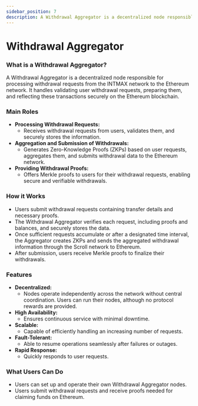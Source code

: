 ```yaml
---
sidebar_position: 7
description: A Withdrawal Aggregator is a decentralized node responsible for processing withdrawal requests from the INTMAX network to the Ethereum network. It handles validating user withdrawal requests, preparing them, and reflecting these transactions securely on the Ethereum blockchain.
---
```


# Withdrawal Aggregator

### What is a Withdrawal Aggregator?

A Withdrawal Aggregator is a decentralized node responsible for processing withdrawal requests from the INTMAX network to the Ethereum network. It handles validating user withdrawal requests, preparing them, and reflecting these transactions securely on the Ethereum blockchain.

### Main Roles

- **Processing Withdrawal Requests:**
  - Receives withdrawal requests from users, validates them, and securely stores the information.
- **Aggregation and Submission of Withdrawals:**
  - Generates Zero-Knowledge Proofs (ZKPs) based on user requests, aggregates them, and submits withdrawal data to the Ethereum network.
- **Providing Withdrawal Proofs:**
  - Offers Merkle proofs to users for their withdrawal requests, enabling secure and verifiable withdrawals.

### How it Works

- Users submit withdrawal requests containing transfer details and necessary proofs.
- The Withdrawal Aggregator verifies each request, including proofs and balances, and securely stores the data.
- Once sufficient requests accumulate or after a designated time interval, the Aggregator creates ZKPs and sends the aggregated withdrawal information through the Scroll network to Ethereum.
- After submission, users receive Merkle proofs to finalize their withdrawals.

### Features

- **Decentralized:**
  - Nodes operate independently across the network without central coordination. Users can run their nodes, although no protocol rewards are provided.
- **High Availability:**
  - Ensures continuous service with minimal downtime.
- **Scalable:**
  - Capable of efficiently handling an increasing number of requests.
- **Fault-Tolerant:**
  - Able to resume operations seamlessly after failures or outages.
- **Rapid Response:**
  - Quickly responds to user requests.

### What Users Can Do

- Users can set up and operate their own Withdrawal Aggregator nodes.
- Users submit withdrawal requests and receive proofs needed for claiming funds on Ethereum.
